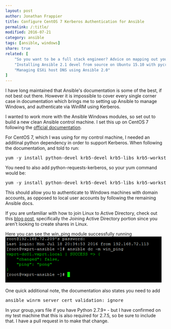 ```yaml
---
layout: post
author: Jonathan Frappier
title: Configure CentOS 7 Kerberos Authentication for Ansible
permalink: /:title/
modified: 2016-07-21
category: ansible
tags: [ansible, windows]
share: true
related: [
    "So you want to be a full stack engineer? Advice on mapping out your career.", 
    "Installing Ansible 2.1 devel from source on Ubuntu 15.10 with pycrypto errors", 
    "Managing ESXi host DNS using Ansible 2.0"
]
---
```

I have long maintained that Ansible's documentation is some of the best, if not best out there. However it is impossible to cover every single corner case in documentation which brings me to setting up Ansible to manage Windows, and authenticate via WinRM using Kerberos.

I wanted to work more with the Ansible Windows modules, so set out to build a new clean Ansible control machine. I set this up on CentOS 7 following the <a href="http://docs.ansible.com/ansible/intro_windows.html"> official documentation</a>.

For CentOS 7, which I was using for my control machine, I needed an additinal python dependency in order to support Kerberos. When following the documentation, and told to run:

<pre>yum -y install python-devel krb5-devel krb5-libs krb5-workstation</pre>

You need to also add python-requests-kerberos, so your yum command would be:

<pre>yum -y install python-devel krb5-devel krb5-libs krb5-workstation python-requests-kerberos</pre>

This should allow you to authenticate to Windows machines with domain accounts, as opposed to local user accounts by following the remaining Ansible docs.

If you are unfamiliar with how to join Linux to Active Directory, check out this <a href="http://www.hexblot.com/blog/centos-7-active-directory-and-samba"> blog post</a>, specifically the Joining Active Directory portion since you aren't looking to create shares in Linux.

Here you can see the win_ping module successfully running
<img src="/images/fulls/ansible-kerberos-auth-command.png" class="fit image">

One quick additional note, the documentation also states you need to add

<pre>ansible_winrm_server_cert_validation: ignore</pre>

In your group_vars file if you have Python 2.7.9+ - but I have confirmed on my test machine that this is also required for 2.7.5, so be sure to include that. I have a pull request in to make that change.



